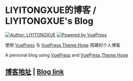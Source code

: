 # LIYITONGXUE的博客 / LIYITONGXUE's Blog

[![Author: LIYITONGXUE](https://img.shields.io/badge/Author-LIYITONGXUE-brightgreen?style=for-the-badge)](https://www.liyitongxue.com)
[![Powered by VuePress](https://img.shields.io/badge/Powered%20by-VuePress--theme--hope-blue?style=for-the-badge)](https://vuepress-theme-hope.github.io/v2/)

使用 [VuePress](https://v2.vuepress.vuejs.org/zh/) 与 [VuePress Theme Hope](https://vuepress-theme-hope.github.io/v2/zh/) 搭建的个人博客

A personal blog using [VuePress](https://v2.vuepress.vuejs.org/) and [VuePress Theme Hope](https://vuepress-theme-hope.github.io/v2/)

## [博客地址](https://blog.liyitongxue.com) | [Blog link](https://liyitongxue.github.io)
